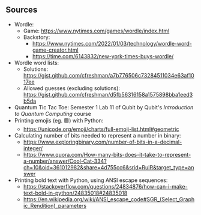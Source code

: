 ## **Sources**

- Wordle: 
    - Game: https://www.nytimes.com/games/wordle/index.html
    - Backstory:
        - https://www.nytimes.com/2022/01/03/technology/wordle-word-game-creator.html
        - https://time.com/6143832/new-york-times-buys-wordle/
- Wordle word lists:
    - Solutions: https://gist.github.com/cfreshman/a7b776506c73284511034e63af1017ee
    - Allowed guesses (excluding solutions): https://gist.github.com/cfreshman/d5fb56316158a1575898bba1eed3b5da
- Quantum Tic Tac Toe: Semester 1 Lab 11 of Qubit by Qubit's *Introduction to Quantum Computing* course
- Printing emojis (eg. 🟩) with Python:
    - https://unicode.org/emoji/charts/full-emoji-list.html#geometric
- Calculating number of bits needed to represent a number in binary:
    - https://www.exploringbinary.com/number-of-bits-in-a-decimal-integer/
    - https://www.quora.com/How-many-bits-does-it-take-to-represent-a-number/answer/Cool-Cat-334?ch=10&oid=361012982&share=4d755cc6&srid=RuIR&target_type=answer
- Printing bold text with Python, using ANSI escape sequences:
    - https://stackoverflow.com/questions/24834876/how-can-i-make-text-bold-in-python/24835018#24835018
    - https://en.wikipedia.org/wiki/ANSI_escape_code#SGR_(Select_Graphic_Rendition)_parameters